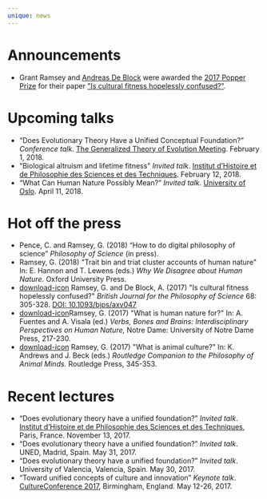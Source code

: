 ```yaml
---
unique: news
---
```



# Announcements

*   Grant Ramsey and [Andreas De Block](https://hiw.kuleuven.be/claw/people/00002503) were awarded the [2017 Popper Prize](http://www.thebsps.org/about-bjps/sir-karl-popper-essay-prize/) for their paper  ["Is cultural fitness hopelessly confused?"](/papers/2015-bjps-cultural-fitness-advance-access.pdf).

# Upcoming talks


*	“Does Evolutionary Theory Have a Unified Conceptual Foundation?” _Conference talk_. [The Generalized Theory of Evolution Meeting](http://dclps.phil.hhu.de/genevo/). February 1, 2018.
*	“Biological altruism and lifetime fitness” _Invited talk_. [Institut d’Histoire et de Philosophie des Sciences et des Techniques](http://www.ihpst.cnrs.fr/en). February 12, 2018.
*	“What Can Human Nature Possibly Mean?” _Invited talk_. [University of Oslo](http://www.uio.no/english/). April 11, 2018.



# Hot off the press


*   Pence, C. and Ramsey, G. (2018) “How to do digital philosophy of science” _Philosophy of Science_ (in press).
*   Ramsey, G. (2018) "Trait bin and triat cluster accounts of human nature" In: E. Hannon and T. Lewens (eds.) _Why We Disagree about Human Nature._ Oxford University Press.
*   [download-icon](/papers/2015-bjps-cultural-fitness-advance-access.pdf) Ramsey, G. and De Block, A. (2017) "Is cultural fitness hopelessly confused?" _British Journal for the Philosophy of Science_ 68: 305-328. [DOI: 10.1093/bjps/axv047](http://dx.doi.org/10.1093/bjps/axv047)
*   [download-icon](/papers/2017-human_nature_for.pdf)Ramsey, G. (2017) "What is human nature for?" In: A. Fuentes and A. Visala (ed.) _Verbs, Bones and Brains: Interdisciplinary Perspectives on Human Nature,_ Notre Dame: University of Notre Dame Press, 217-230.
*   [download-icon](/papers/2017-animal-culture.pdf) Ramsey, G. (2017) "What is animal culture?" In: K. Andrews and J. Beck (eds.) _Routledge Companion to the Philosophy of Animal Minds._ Routledge Press, 345-353.





# Recent lectures

*   “Does evolutionary theory have a unified foundation?” _Invited talk_. [Institut d’Histoire et de Philosophie des Sciences et des Techniques](http://www.ihpst.cnrs.fr/en), Paris, France. November 13, 2017. 
*   “Does evolutionary theory have a unified foundation?” _Invited talk_. UNED, Madrid, Spain. May 31, 2017.
*   “Does evolutionary theory have a unified foundation?” _Invited talk_. University of Valencia, Valencia, Spain. May 30, 2017.
*   “Toward unified concepts of culture and innovation” _Keynote talk_. [CultureConference 2017](https://culture-conference.com), Birmingham, England. May 12-26, 2017.


